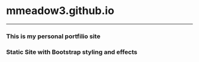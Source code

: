 # mmeadow3.github.io
---
### This is my personal portfilio site
### Static Site with Bootstrap styling and effects
